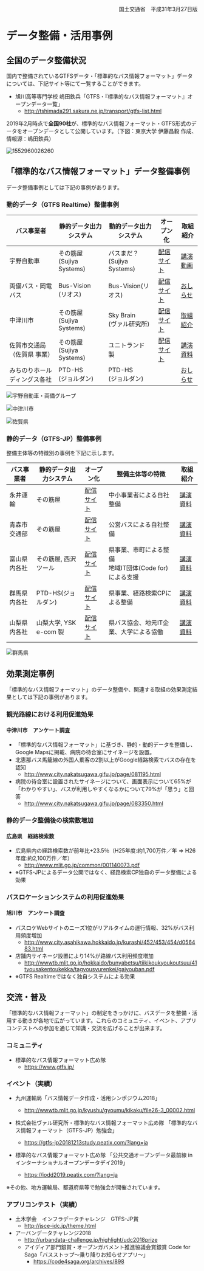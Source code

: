 <div style="text-align: right;">国土交通省　平成31年3月27日版</div>

# データ整備・活用事例

## 全国のデータ整備状況

国内で整備されているGTFSデータ・「標準的なバス情報フォーマット」データについては、下記サイト等にて一覧することができます。

* 旭川高等専門学校 嶋田鉄兵「GTFS・『標準的なバス情報フォーマット』オープンデータ一覧」
  * http://tshimada291.sakura.ne.jp/transport/gtfs-list.html

2019年2月時点で**全国90社**が、標準的なバス情報フォーマット・GTFS形式のデータをオープンデータとして公開しています。（下図：東京大学 伊藤昌毅 作成、情報源：嶋田鉄兵）

![1552960026260](images/1552960026260.png)

## 「標準的なバス情報フォーマット」データ整備事例

データ整備事例としては下記の事例があります。

### 動的データ（GTFS Realtime）整備事例

| バス事業者                        | 静的データ出力システム         | 動的データ出力システム           | オープン化                                                   | 取組紹介                                                     |
| --------------------------------- | ------------------------------ | -------------------------------- | ------------------------------------------------------------ | ------------------------------------------------------------ |
| 宇野自動車                        | その筋屋<br />(Sujiya Systems) | バスまだ？<br />(Sujiya Systems) | [配信サイト](http://www3.unobus.co.jp/opendata/)             | [講演動画](https://youtu.be/_VLrCmW05ck)                     |
| 両備バス・岡電バス                | Bus-Vision<br />(リオス)       | Bus-Vision(リオス)               | [配信サイト](https://loc.bus-vision.jp/ryobi/view/opendata.html) | [おしらせ](https://ryobi.gr.jp/news/4946/)                   |
| 中津川市                          | その筋屋<br />(Sujiya Systems) | Sky Brain<br />(ヴァル研究所)    | [配信サイト](http://www.city.nakatsugawa.gifu.jp/page/083409.html) | [取組紹介](http://www.city.nakatsugawa.gifu.jp/page/083350.html) |
| 佐賀市交通局<br />（佐賀県 事業） | その筋屋<br />(Sujiya Systems) | ユニトランド 製                  | [配信サイト](http://opendata.sagabus.info/)                  | [講演資料](http://wwwtb.mlit.go.jp/kyushu/content/000090553.pdf) |
| みちのりホールディングス各社      | PTD-HS<br />(ジョルダン)       | PTD-HS<br />(ジョルダン)         |                                                              | [おしらせ](http://www.michinori.co.jp/pdf/20190201_PR_kanto.pdf) |

![宇野自動車・両備グループ](images/uno_ryobi.png)

![中津川市](images/nakatsugawa.png)

![佐賀県](images/saga.png)

### 静的データ（GTFS-JP）整備事例

整備主体等の特徴別の事例を下記に示します。

| バス事業者   | 静的データ出力システム | オープン化                                                   | 整備主体等の特徴                                           | 取組紹介                                                     |
| ------------ | ---------------------- | ------------------------------------------------------------ | ---------------------------------------------------------- | ------------------------------------------------------------ |
| 永井運輸     | その筋屋               | [配信サイト](http://www.nagai-unyu.net/rosen/GTFS/index.html) | 中小事業者による自社整備                                   | [講演資料](https://www.slideshare.net/YoheiMizuno1/gtfs-121044697) |
| 青森市交通部 | その筋屋               | [配信サイト](https://www.city.aomori.aomori.jp/kotsu-kanri/koutsu/oshirase/20180401gtfso-punnde-ta.html) | 公営バスによる自社整備                                     | [講演資料](https://www.slideshare.net/kouki99/ss-89844671)   |
| 富山県内各社 | その筋屋, 西沢ツール   | [配信サイト](http://opendata.pref.toyama.jp/pages/gtfs_jp.htm) | 県事業、市町による整備<br />地域IT団体(Code for)による支援 | [講演資料](https://www.slideshare.net/niyalist/ss-135590317) |
| 群馬県内各社 | PTD-HS(ジョルダン)     | [配信サイト](https://gma.jcld.jp/GMA_OPENDATA/)              | 県事業、経路検索CPによる整備                               | [講演資料](https://www.slideshare.net/niyalist/ss-135590965) |
| 山梨県内各社 | 山梨大学, YSK e-com 製 | [配信サイト](http://opendata.busmaps.jp/)                    | 県バス協会、地元IT企業、大学による協働                     | [講演資料](https://www.slideshare.net/KenjiMorohoshi/gtfpbms20171209-84520742) |

![群馬県](images/gunma.png)



## 効果測定事例

「標準的なバス情報フォーマット」のデータ整備や、関連する取組の効果測定結果としては下記の事例があります。

### 観光路線における利用促進効果

#### 中津川市　アンケート調査

  * 「標準的なバス情報フォーマット」に基づき、静的・動的データを整備し、Google Mapsに掲載、病院の待合室にサイネージを設置。
  * 北恵那バス馬籠線の外国人乗客の2割以上がGoogle経路検索でバスの存在を認知
      * http://www.city.nakatsugawa.gifu.jp/page/081195.html
  * 病院の待合室に設置されたサイネージについて、画面表示について65%が「わかりやすい」、バスが利用しやすくなるかについて79%が「思う」と回答
      * http://www.city.nakatsugawa.gifu.jp/page/083350.html

### 静的データ整備後の検索数増加

#### 広島県　経路検索数

- 広島県内の経路検索数が前年比+23.5％（H25年度:約1,700万件／年 ⇒ H26年度:約2,100万件／年）
  - http://www.mlit.go.jp/common/001140073.pdf
- ※GTFS-JPによるデータ公開ではなく、経路検索CP独自のデータ整備による効果

### バスロケーションシステムの利用促進効果

#### 旭川市　アンケート調査

* バスロケWebサイトのニーズ1位がリアルタイムの運行情報、32%がバス利用頻度増加
  * http://www.city.asahikawa.hokkaido.jp/kurashi/452/453/454/d056483.html
* 店舗内サイネージ設置により14%が路線バス利用頻度増加
  * http://wwwtb.mlit.go.jp/hokkaido/bunyabetsu/tiikikoukyoukoutsuu/41tyousakentoukekka/tagyousyurenkei/gaiyouban.pdf
* ※GTFS Realtimeではなく独自システムによる効果

## 交流・普及

「標準的なバス情報フォーマット」の制定をきっかけに、バスデータを整備・活用する動きが各地で広がっています。これらのコミュニティ、イベント、アプリコンテストへの参加を通じて知識・交流を広げることが出来ます。

### コミュニティ

* 標準的なバス情報フォーマット広め隊
  * https://www.gtfs.jp/

### イベント（実績）

* 九州運輸局「バス情報データ作成・活用シンポジウム2018」
  - http://wwwtb.mlit.go.jp/kyushu/gyoumu/kikaku/file26-3_00002.html
* 株式会社ヴァル研究所・標準的なバス情報フォーマット広め隊
  「標準的なバス情報フォーマット（GTFS-JP）勉強会」
  - https://gtfs-jp20181213study.peatix.com/?lang=ja

* 標準的なバス情報フォーマット広め隊
  「公共交通オープンデータ最前線 in インターナショナルオープンデータデイ2019」
  * https://iodd2019.peatix.com/?lang=ja

※その他、地方運輸局、都道府県等で勉強会が開催されています。

### アプリコンテスト（実績）

* 土木学会　インフラデータチャレンジ　GTFS-JP賞
  * http://jsce-idc.jp/theme.html
* アーバンデータチャレンジ2018
  * http://urbandata-challenge.jp/highlight/udc2018prize
  * アイディア部門銀賞・オープンガバメント推進協議会賞銀賞
    Code for Saga「バスストップ～乗り降りお知らせアプリ～」
    * https://code4saga.org/archives/898
